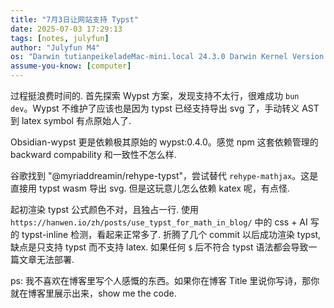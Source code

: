 ```yaml
---
title: "7月3日让网站支持 Typst"
date: 2025-07-03 17:29:13
tags: [notes, julyfun]
author: "Julyfun M4"
os: "Darwin tutianpeikeladeMac-mini.local 24.3.0 Darwin Kernel Version 24.3.0: Thu Jan  2 20:22:58 PST 2025; root:xnu-11215.81.4~3/RELEASE_ARM64_T8132 arm64"
assume-you-know: [computer]
---
```


过程挺浪费时间的. 首先探索 Wypst 方案，发现支持不太行，很难成功 `bun dev`。Wypst 不维护了应该也是因为 typst 已经支持导出 svg 了，手动转义 AST 到 latex symbol 有点原始人了.

Obsidian-wypst 更是依赖极其原始的 wypst:0.4.0。感觉 npm 这套依赖管理的 backward compability 和一致性不怎么样.

谷歌找到 "@myriaddreamin/rehype-typst"，尝试替代 `rehype-mathjax`。这是直接用 typst wasm 导出 svg. 但是这玩意儿怎么依赖 katex 呢，有点怪.

起初渲染 typst 公式颜色不对，且独占一行. 使用 `https://hanwen.io/zh/posts/use_typst_for_math_in_blog/` 中的 css + AI 写的 typst-inline 检测，看起来正常多了. 折腾了几个 commit 以后成功渲染 typst, 缺点是只支持 typst 而不支持 latex. 如果任何 `$` 后不符合 typst 语法都会导致一篇文章无法部署.

ps: 我不喜欢在博客里写个人感慨的东西。如果你在博客 Title 里说你写诗，那你就在博客里展示出来，show me the code.

